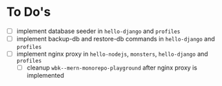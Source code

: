 # To Do's

- [ ] implement database seeder in `hello-django` and `profiles`
- [ ] implement backup-db and restore-db commands in `hello-django` and `profiles`
- [ ] implement nginx proxy in `hello-nodejs`, `monsters`, `hello-django` and `profiles`
  - [ ] cleanup `wbk--mern-monorepo-playground` after nginx proxy is implemented
